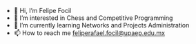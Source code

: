 - 👋 Hi, I’m Felipe Focil
- 👀 I’m interested in Chess and Competitive Programming
- 🌱 I’m currently learning Networks and Projects Administration
- 📫 How to reach me feliperafael.focil@upaep.edu.mx

<!---
TheFocil/TheFocil is a ✨ special ✨ repository because its `README.md` (this file) appears on your GitHub profile.
You can click the Preview link to take a look at your changes.
--->
